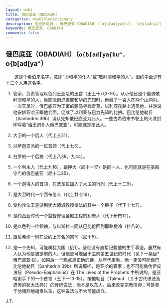 ```yaml
---
layout: wiki
title: 俄巴底亚（OBADIAH）
categories: NewBibleDictionary
description: 圣经新词典 - 俄巴底亚（OBADIAH）（`o{b[ad[ya{hu^, `o{b[ad[ya^）
keywords: 俄巴底亚, OBADIAH
comments: false
---
```


## 俄巴底亚（OBADIAH）（`o{b[ad[ya{hu^, `o{b[ad[ya^）

　　这是个希伯来名字，意即“耶和华的仆人”或“敬拜耶和华的人”。旧约中至少有十二个人用这名字。

1. 管家，负责管理以色列王亚哈的王宫（王上十八3-16）。从小他已是个虔诚敬拜耶和华的人，当耶洗别迫害耶和华的先知时，他藏了一百人在两个山洞内。一次天旱时，俄巴底亚为王室的骡马寻找青草，以利亚在路上遇见他，并游说他安排亚哈王跟他会面，促成了以利亚与巴力先知的比拚。巴比伦他勒目（Sanhedrin 39b）误认先知俄巴底亚为此人。一些古希伯来书卷上的火漆封印写着“给王的仆人俄巴底亚”，可能就是指此人。

2. 大卫的一个后人（代上三21）。

3. 以萨迦支派的一位首领（代上七3）。

4. 扫罗的一个后裔（代上八38，九44）。

5. 一个利未人（代上九16），跟押大（尼十一17）是同一人，也可能就是在圣殿守门的俄巴底亚（尼十二25）。

6. 一个迦得人的首领，在洗革拉加入了大卫的行列（代上十二9）。

7. 是大卫时代一个西布伦人（代上廿七19）。

8. 受约沙法王差派到犹大诸城教授律法的其中一个臣子（代下十七7）。

9. 是约西亚时代一个监督修理圣殿工程的利未人（代下卅四12）。

10. 是以色列一位领袖，与以斯拉一同从巴比伦回到耶路撒冷（拉八9）。

11. 跟尼希米一同在公约上签名的祭司（尼十5）。

12. 是一个先知，可能属犹大国（俄1）。圣经没有直接记载他的生平事迹。虽然有人认为他是被掳前的人，但他更可能居于主前第五世纪的时代（见下一条目*俄巴底亚书）。如果后一个观点是正确的话，从年代来看，他一定没可能像巴比伦他勒目（Sanhedrin 39b）所说那样，是亚哈的管家；也不可能像伪伊皮法纽（Pseudo-Epiphanius）在 The Lives of the Prophets 中所说的，是亚哈谢手下的一个首领（王下一13-15）。按他勒目（Talmud 〔关于古代律法及遗传的犹太法典〕）的传统说法，他本是以东人，后来改变宗教信仰；可是鉴于他强烈地谴责以东，这种说法似不大可能成立。

J.T.








